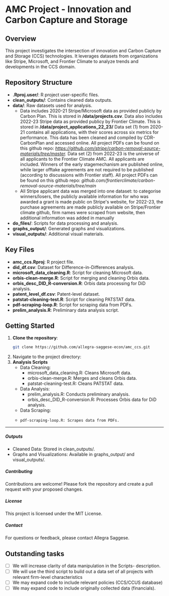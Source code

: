 # AMC Project - Innovation and Carbon Capture and Storage

## Overview

This project investigates the intersection of innovation and Carbon Capture and Storage (CCS) technologies. It leverages datasets from organizations like Stripe, Microsoft, and Frontier Climate to analyze trends and developments in the CCS domain.

## Repository Structure

- **.Rproj.user/**: R project user-specific files.
- **clean_outputs/**: Contains cleaned data outputs.
- **data/**: Raw datasets used for analysis.
    -    Data includes 2020-21 Stripe/Microsoft data as provided publicly by Carbon Plan. This is stored in         **/data/projects.csv**. Data also includes 2022-23 Stripe data as provided publicy by Frontier Climate. This is stored in **/data/project_applications_22_23/** Data set (1) from 2020-21 contains all applications, with their scores across six metrics for performance. This data has been cleaned and compiled by CDR-CarbonPlan and accessed online. All project PDFs can be found on this github repo: *https://github.com/stripe/carbon-removal-source-materials/tree/master.* Data set (2) from 2022-23 is the universe of all applicants to the Frontier Climate AMC. All applicants are included. Winners of the early stagemechanism are published online, while larger offtake agreements are not required to be published (according to discussions with Frontier staff).  All project PDFs can be found on this github repo: *github.com/frontierclimate/carbon-removal-source-materials/tree/main*
    - All Stripe applicant data was merged into one dataset: to categorise winners/losers, the publicly available information for who was awarded a grant is made public on Stripe's website, for 2022-23, the purchase agreements are made publicly available on Stripe/Frontier climate github, firm names were scraped from website, then additional information was added in manually
- **do_files/**: Scripts for data processing and analysis.
- **graphs_output/**: Generated graphs and visualizations.
- **visual_outputs/**: Additional visual materials.

## Key Files

- **amc_ccs.Rproj**: R project file.
- **did_df.csv**: Dataset for Difference-in-Differences analysis.
- **microsoft_data_cleaning.R**: Script for cleaning Microsoft data.
- **orbis-clean-merge.R**: Script for merging and cleaning Orbis data.
- **orbis_desc_DID_R-conversion.R**: Orbis data processing for DiD analysis.
- **patent_level_df.csv**: Patent-level dataset.
- **patstat-cleaning-test.R**: Script for cleaning PATSTAT data.
- **pdf-scraping-loop.R**: Script for scraping data from PDFs.
- **prelim_analysis.R**: Preliminary data analysis script.

## Getting Started

1. **Clone the repository**:
   ```bash
   git clone https://github.com/allegra-saggese-econ/amc_ccs.git
2.	Navigate to the project directory:
3. **Analysis Scripts**
   - Data Cleaning:
     - microsoft_data_cleaning.R: Cleans Microsoft data.
     - orbis-clean-merge.R: Merges and cleans Orbis data.
     - patstat-cleaning-test.R: Cleans PATSTAT data.
   - Data Analysis:
     - prelim_analysis.R: Conducts preliminary analysis.
     - orbis_desc_DID_R-conversion.R: Processes Orbis data for DiD analysis.
   - Data Scraping:
   -     pdf-scraping-loop.R: Scrapes data from PDFs.
***

##### Outputs
- Cleaned Data: Stored in clean_outputs/.
- Graphs and Visualizations: Available in graphs_output/ and visual_outputs/.

##### Contributing
Contributions are welcome! Please fork the repository and create a pull request with your proposed changes.

##### License
This project is licensed under the MIT License.

##### Contact
For questions or feedback, please contact Allegra Saggese.

## Outstanding tasks 
- [ ] We will increase clarity of data manipulation in the Scripts- description. 
- [ ] We will use the third script to build out a data set of all projects with relevant firm-level characteristics
- [ ] We may expand code to include relevant policies (CCS/CCUS database)
- [ ] We may expand code to include originally collected data (financials). 
